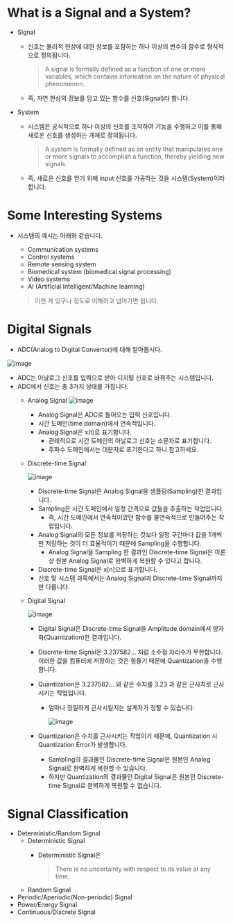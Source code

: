 # What is a Signal and a System?

- Signal
    - 신호는 물리적 현상에 대한 정보를 포함하는 하나 이상의 변수의 함수로 형식적으로 정의됩니다.
        
        > A signal is formally defined as a function of one or more
        variables, which contains information on the nature of physical
        phenomenon.
        > 
    - 즉, 자연 현상의 정보를 담고 있는 함수를 신호(Signal)라 합니다.
- System
    - 시스템은 공식적으로 하나 이상의 신호를 조작하여 기능을 수행하고 이를 통해 새로운 신호를 생성하는 개체로 정의됩니다.
        
        > A system is formally defined as an entity that manipulates one or more signals to accomplish a function, thereby yielding new signals.
        > 
    - 즉, 새로운 신호를 얻기 위해 input 신호를 가공하는 것을 시스템(System)이라 합니다.

# Some Interesting Systems

- 시스템의 예시는 아래와 같습니다.
    - Communication systems
    - Control systems
    - Remote sensing system
    - Biomedical system (biomedical signal processing)
    - Video systems
    - AI (Artificial Intelligent/Machine learning)
    
    > 이런 게 있구나 정도로 이해하고 넘어가면 됩니다.
    > 

# Digital Signals

- ADC(Analog to Digital Convertor)에 대해 알아봅시다.

![image](https://github.com/user-attachments/assets/0a50702d-5c2c-4618-a51e-4c444cf2df2d)

- ADC는 아날로그 신호를 입력으로 받아 디지털 신호로 바꿔주는 시스템입니다.
- ADC에서 신호는 총 3가지 상태를 가집니다.
    - Analog Signal
        ![image](https://github.com/user-attachments/assets/a66ea5aa-fa40-49b2-b71c-ef7da1a27c4a)

        
        - Analog Signal은 ADC로 들어오는 입력 신호입니다.
        - 시간 도메인(time domain)에서 연속적입니다.
        - Analog Signal은 x(t)로 표기합니다.
            - 관례적으로 시간 도메인의 아날로그 신호는 소문자로 표기합니다.
            - 주파수 도메인에서는 대문자로 표기한다고 하니 참고하세요.
    - Discrete-time Signal
      
        ![image](https://github.com/user-attachments/assets/87dd6451-4c93-4388-9850-9281ea4b8ea0)
        
        - Discrete-time Signal은 Analog Signal을 샘플링(Sampling)한 결과입니다.
        - Sampling은 시간 도메인에서 일정 간격으로 값들을 추출하는 작업입니다.
            - 즉, 시간 도메인에서 연속적이었던 함수를 불연속적으로 만들어주는 작업입니다.
        - Analog Signal의 모든 정보를 저장하는 것보다 일정 구간마다 값을 1개씩만 저장하는 것이 더 효율적이기 때문에 Sampling을 수행합니다.
            - Analog Signal을 Sampling 한 결과인 Discrete-time Signal은 이론상 원본 Analog Signal로 완벽하게 복원할 수 있다고 합니다.
        - Discrete-time Signal은 x[n]으로 표기합니다.
        - 신호 및 시스템 과목에서는 Analog Signal과 Discrete-time Signal까지만 다룹니다.
    - Digital Signal
        
        ![image](https://github.com/user-attachments/assets/2a933011-3b09-422a-8b55-0fd2b45d3798)
        
        - Digital Signal은 Discrete-time Signal을 Amplitude domain에서 양자화(Quantization)한 결과입니다.
        - Discrete-time Signal은 3.237582… 처럼 소수점 자리수가 무한합니다. 이러한 값을 컴퓨터에 저장하는 것은 힘들기 때문에 Quantization을 수행합니다.
        - Quantization은 3.237582… 와 같은 수치를 3.23 과 같은 근사치로 근사시키는 작업입니다.
            - 얼마나 정밀하게 근사시킬지는 설계자가 정할 수 있습니다.
                
                ![image](https://github.com/user-attachments/assets/b2d2fbc0-a527-4db1-a19a-2bfa3af35201)

        - Quantization은 수치를 근사시키는 작업이기 때문에, Quantization 시 Quantization Error가 발생합니다.
            - Sampling의 결과물인 Discrete-time Signal은 원본인 Analog Signal로 완벽하게 복원할 수 있습니다.
            - 하지만 Quantization의 결과물인 Digital Signal은 원본인 Discrete-time Signal로 완벽하게 복원할 수 없습니다.

# Signal Classification

- Deterministic/Random Signal
    - Deterministic Signal
        - Deterministic Signal은
            
            > There is no uncertainty with respect to its value at any time.
            > 
    - Random Signal
- Periodic/Aperiodic(Non-periodic) Signal
- Power/Energy Signal
- Continuous/Discrete Signal
